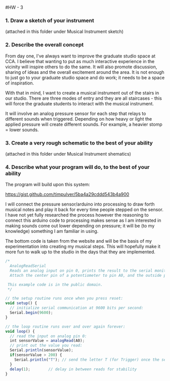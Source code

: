 #HW - 3 
### 1. Draw a sketch of your instrument
(attached in this folder under Musical Instrument sketch)

### 2. Describe the overall concept

From day one, I've always want to improve the graduate studio space at CCA. I believe that wanting to put as much interactive experience in the vicinity will inspire others to do the same. It will also promote discussion, sharing of ideas and the overall excitement around the area. It is not enough to just go to your graduate studio space and do work; it needs to be a space of inspiration.

With that in mind, I want to create a musical instrument out of the stairs in our studio. There are three modes of entry and they are all staircases - this will force the graduate students to interact with the musical instrument.

It will involve an analog pressure sensor for each step that relays to different sounds when triggered. Depending on how heavy or light the applied pressure will create different sounds. For example, a heavier stomp = lower sounds.

### 3. Create a very rough schematic to the best of your ability
(attached in this folder under Musical Instrument shematics)

### 4. Describe what your program will do, to the best of your ability
The program will build upon this system:

https://gist.github.com/timpulver/5ba4a29cddd543b4a900

I will connect the pressure sensor/arduino into processing to draw forth musical notes and play it back for every time people stepped on the sensor. I have not yet fully researched the process however the reasoning to connect this arduino code to processing makes sense as I am interested in making sounds come out lower depending on pressure; it will be (to my knowledge) something I am familiar in using.

The bottom code is taken from the website and will be the basis of my experimentation into creating my musical steps. This will hopefully make it more fun to walk up to the studio in the days that they are implemented.

```javascript
/*
  AnalogReadSerial
  Reads an analog input on pin 0, prints the result to the serial monitor.
  Attach the center pin of a potentiometer to pin A0, and the outside pins to +5V and ground.

 This example code is in the public domain.
 */

// the setup routine runs once when you press reset:
void setup() {
  // initialize serial communication at 9600 bits per second:
  Serial.begin(9600);
}

// the loop routine runs over and over again forever:
void loop() {
  // read the input on analog pin 0:
  int sensorValue = analogRead(A0);
  // print out the value you read:
  Serial.println(sensorValue);
  if(sensorValue > 200) {
    Serial.println("T"); // send the letter T (for Trigger) once the sensor value is bigger than 200  
  }
  delay(1);        // delay in between reads for stability
}
```
